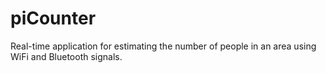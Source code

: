 # piCounter
Real-time application for estimating the number of people in an area using WiFi and Bluetooth signals.
